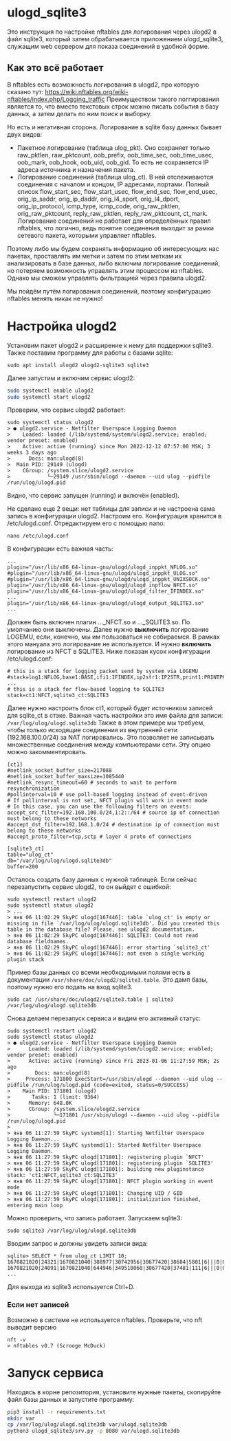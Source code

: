 #  ulogd_sqlite3

Это инструкция по настройке nftables для логирования через ulogd2 в файл sqlite3, который затем обрабатывается
приложением ulogd_sqlite3, служащим web сервером для показа соединений в удобной форме.

## Как это всё работает

В nftables есть возможность логирования в ulogd2, про которую сказано тут: 
https://wiki.nftables.org/wiki-nftables/index.php/Logging_traffic
Преимуществом такого логгирования является то, что вместо текстовых строк можно писать события в базу данных,
а затем делать по ним поиск и выборку.

Но есть и негативная сторона. Логирование в sqlite базу данных бывает двух видов:
* Пакетное логирование (таблица ulog_pkt). Оно сохраняет только raw_pktlen, raw_pktcount, oob_prefix, oob_time_sec, 
oob_time_usec, oob_mark, oob_hook, oob_uid, oob_gid. То есть не сохраняется IP адреса источника и назначения пакета.
* Логирование соединений (таблица ulog_ct). В ней отслеживаются соединения с началом и концом, IP адресами, портами. 
Полный список flow_start_sec, flow_start_usec, flow_end_sec, flow_end_usec, orig_ip_saddr, orig_ip_daddr, orig_l4_sport,
orig_l4_dport, orig_ip_protocol, icmp_type, icmp_code, orig_raw_pktlen, orig_raw_pktcount, reply_raw_pktlen, 
reply_raw_pktcount, ct_mark.  
Логирование соединений не работает для определённых правил nftables, что логично, ведь понятие соединения выходит за 
рамки сетевого пакета, которыми управляет nftables.

Поэтому либо мы будем сохранять информацию об интересующих нас пакетах, проставлять им метки и затем по этим меткам 
их анализировать в базе данных, либо включим логирование соединений, но потеряем возможность управлять этим процессом 
из nftables. Однако мы сможем управлять фильтрацией через правила ulogd2. 

Мы пойдём путём логирования соединений, поэтому конфигурацию nftables менять никак не нужно!

# Настройка ulogd2

Установим пакет ulogd2 и расширение к нему для поддержки sqlite3. Также поставим программу для работы с базами sqlite:

`sudo apt install ulogd2 ulogd2-sqlite3 sqlite3`

Далее запустим и включим сервис ulogd2:

```bash
sudo systemctl enable ulogd2
sudo systemctl start ulogd2
```

Проверим, что сервис ulogd2 работает:

```
sudo systemctl status ulogd2
> ● ulogd2.service - Netfilter Userspace Logging Daemon
>    Loaded: loaded (/lib/systemd/system/ulogd2.service; enabled; vendor preset: enabled)
>    Active: active (running) since Mon 2022-12-12 07:57:00 MSK; 3 weeks 3 days ago
>      Docs: man:ulogd(8)
>  Main PID: 29149 (ulogd)
>    CGroup: /system.slice/ulogd2.service
>            └─29149 /usr/sbin/ulogd --daemon --uid ulog --pidfile /run/ulog/ulogd.pid
```

Видно, что сервис запущен (running) и включён (enabled).

Не сделано еще 2 вещи: нет таблицы для записи и не настроена сама запись в конфигурации ulogd2. Настроим его.
Конфигурация хранится в /etc/ulogd.conf. Отредактируем его с помощью nano:

`nano /etc/ulogd.conf`

В конфигурации есть важная часть:

```
...
plugin="/usr/lib/x86_64-linux-gnu/ulogd/ulogd_inppkt_NFLOG.so"
#plugin="/usr/lib/x86_64-linux-gnu/ulogd/ulogd_inppkt_ULOG.so"
#plugin="/usr/lib/x86_64-linux-gnu/ulogd/ulogd_inppkt_UNIXSOCK.so"
plugin="/usr/lib/x86_64-linux-gnu/ulogd/ulogd_inpflow_NFCT.so"
plugin="/usr/lib/x86_64-linux-gnu/ulogd/ulogd_filter_IFINDEX.so"
...
plugin="/usr/lib/x86_64-linux-gnu/ulogd/ulogd_output_SQLITE3.so"
...
```

Должен быть включен плагин ..._NFCT.so и ..._SQLITE3.so. По умолчанию они выключены. Далее нужно **выключить** логирование 
LOGEMU, если, конечно, мы им пользоваться не собираемся. В рамках этого мануала это логирование не используется. И нужно
**включить** логирование из NFCT в SQLITE3. Ниже показан кусок конфигурации /etc/ulogd.conf:

```
# this is a stack for logging packet send by system via LOGEMU
#stack=log1:NFLOG,base1:BASE,ifi1:IFINDEX,ip2str1:IP2STR,print1:PRINTPKT,emu1:LOGEMU
...
# this is a stack for flow-based logging to SQLITE3
stack=ct1:NFCT,sqlite3_ct:SQLITE3
```

Далее нужно настроить блок ct1, который будет источником записей для sqlite_ct в стэке. 
Важная часть настройки это имя файла для записи: `/var/log/ulog/ulogd.sqlite3db`
Также в этом примере мы требуем, чтобы только исходящие соединения из внутренней сети (192.168.100.0/24) 
за NAT логировались. Это позволяет не записывать множественные соединения между компьютерами сети. Эту опцию можно 
закомментировать.

```
[ct1]
#netlink_socket_buffer_size=217088
#netlink_socket_buffer_maxsize=1085440
#netlink_resync_timeout=60 # seconds to wait to perform resynchronization
#pollinterval=10 # use poll-based logging instead of event-driven
# If pollinterval is not set, NFCT plugin will work in event mode
# In this case, you can use the following filters on events:
accept_src_filter=192.168.100.0/24,1:2::/64 # source ip of connection must belong to these networks
#accept_dst_filter=192.168.1.0/24 # destination ip of connection must belong to these networks
#accept_proto_filter=tcp,sctp # layer 4 proto of connections

[sqlite3_ct]
table="ulog_ct"
db="/var/log/ulog/ulogd.sqlite3db"
buffer=200
```

Осталось создать базу данных с нужной таблицей. Если сейчас перезапустить сервис ulogd2, то он выйдет с ошибкой:

```
sudo systemctl restart ulogd2
sudo systemctl status ulogd2
> ...
> янв 06 11:02:29 SkyPC ulogd[167446]: table `ulog_ct' is empty or missing in file `/var/log/ulog/ulogd.sqlite3db'. Did you created this table in the database file? Please, see ulogd2 documentation.
> янв 06 11:02:29 SkyPC ulogd[167446]: SQLITE3: Could not read database fieldnames.
> янв 06 11:02:29 SkyPC ulogd[167446]: error starting `sqlite3_ct'
> янв 06 11:02:29 SkyPC ulogd[167446]: not even a single working plugin stack
```

Пример базы данных со всеми необходимыми полями есть в документации `/usr/share/doc/ulogd2/sqlite3.table`. Это дамп 
базы, поэтому нужно его подать на вход sqlite3.

`sudo cat /usr/share/doc/ulogd2/sqlite3.table | sqlite3 /var/log/ulog/ulogd.sqlite3db`

Снова делаем перезапуск сервиса и видим его активный статус:

```
sudo systemctl restart ulogd2
sudo systemctl status ulogd2
> ● ulogd2.service - Netfilter Userspace Logging Daemon
>      Loaded: loaded (/lib/systemd/system/ulogd2.service; enabled; vendor preset: enabled)
>      Active: active (running) since Fri 2023-01-06 11:27:59 MSK; 2s ago
>        Docs: man:ulogd(8)
>     Process: 171800 ExecStart=/usr/sbin/ulogd --daemon --uid ulog --pidfile /run/ulog/ulogd.pid (code=exited, status=0/SUCCESS)
>    Main PID: 171801 (ulogd)
>       Tasks: 1 (limit: 9364)
>      Memory: 648.0K
>      CGroup: /system.slice/ulogd2.service
>              └─171801 /usr/sbin/ulogd --daemon --uid ulog --pidfile /run/ulog/ulogd.pid
> 
> янв 06 11:27:59 SkyPC systemd[1]: Starting Netfilter Userspace Logging Daemon...
> янв 06 11:27:59 SkyPC systemd[1]: Started Netfilter Userspace Logging Daemon.
> янв 06 11:27:59 SkyPC ulogd[171801]: registering plugin `NFCT'
> янв 06 11:27:59 SkyPC ulogd[171801]: registering plugin `SQLITE3'
> янв 06 11:27:59 SkyPC ulogd[171801]: building new pluginstance stack: 'ct1:NFCT,sqlite3_ct:SQLITE3'
> янв 06 11:27:59 SkyPC ulogd[171801]: NFCT plugin working in event mode
> янв 06 11:27:59 SkyPC ulogd[171801]: Changing UID / GID
> янв 06 11:27:59 SkyPC ulogd[171801]: initialization finished, entering main loop
```

Можно проверить, что запись работает. Запускаем sqlite3:

`sudo sqlite3 /var/log/ulog/ulogd.sqlite3db`

Вводим запрос и должны увидеть записи вида:

```
sqlite> SELECT * from ulog_ct LIMIT 10;
1670821020|24321|1670821040|388977|30742956|30677420|38684|5801|6|||0|0|0|0|0
1670821020|24091|1670821040|644946|349510060|30677420|37481|111|6|||0|0|0|0|0
...
```

Для выхода из sqlite3 используется Ctrl+D.

### Если нет записей

Возможно в системе не используется nftables. Проверьте, что nft выводит версию 
```
nft -v
> nftables v0.7 (Scrooge McDuck)
```

# Запуск сервиса

Находясь в корне репозитория, установите нужные пакеты, скопируйте файл базы данных и запустите программу:

```bash
pip3 install -r requirements.txt
mkdir var
cp /var/log/ulog/ulogd.sqlite3db var/ulogd.sqlite3db
python3 ulogd_sqlite3/srv.py -p 8080 var/ulogd.sqlite3db
```

